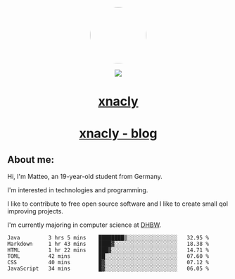 <p align="center">
  <img style="border-radius: 100px" width="128" height="128" src="https://avatars.githubusercontent.com/u/47723417?v=4"/>
</p>
<p align="center">
  <img src="https://komarev.com/ghpvc/?username=xnacly&&style=flat-square"/>
</p>

<h1 align="center"><a href="https://xnacly.vercel.app/"> xnacly</a> </h1>
<h1 align="center"><a href="https://xnacly.github.io/blog"> xnacly - blog</a> </h1>

<h2> About me:</h2>

<p>Hi, I'm Matteo, an 19-year-old student from Germany. </p>
<p>I'm interested in technologies and programming.</p>
<p>I like to contribute to free open source software and I like to create small qol improving projects.</p>
<p>I'm currently majoring in computer science at <a href="https://www.dhbw.de/startseite">DHBW</a>.</p>

<!--START_SECTION:waka-->

```text
Java         3 hrs 5 mins    ████████▒░░░░░░░░░░░░░░░░   32.95 %
Markdown     1 hr 43 mins    ████▓░░░░░░░░░░░░░░░░░░░░   18.38 %
HTML         1 hr 22 mins    ███▓░░░░░░░░░░░░░░░░░░░░░   14.71 %
TOML         42 mins         ██░░░░░░░░░░░░░░░░░░░░░░░   07.60 %
CSS          40 mins         █▓░░░░░░░░░░░░░░░░░░░░░░░   07.12 %
JavaScript   34 mins         █▓░░░░░░░░░░░░░░░░░░░░░░░   06.05 %
```

<!--END_SECTION:waka-->
